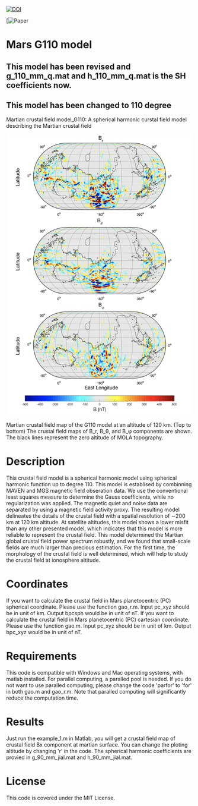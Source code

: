   [![DOI](https://zenodo.org/badge/324964344.svg)](https://zenodo.org/badge/latestdoi/324964344)
  
  [![Paper](https://doi.org/10.1029/2021EA001860)
  
  
  
  
  # Mars G110 model
  
  ## This model has been revised and g_110_mm_q.mat and h_110_mm_q.mat is the SH coefficients now.
  
  ## This model has been changed to 110 degree
  

  Martian crustal field model_G110:
  A spherical harmonic curstal field model describing the Martian crustal field
  
  ![LOGO](Figure/image.png)
  
  Martian crustal field map of the G110 model at an altitude of 120 km. (Top to bottom) The crustal field maps of B_r, B_θ, and B_φ components are shown. The black lines represent the zero altitude of MOLA topography.

  
  # Description
 
  This crustal field model is a spherical harmonic model using spherical harmonic function up to degree 110. This model is establised by combinning MAVEN and MGS magnetic field obseration data. We use the conventional least squares measure to determine the Gauss coefficients, while no regularization was applied. The magnetic quiet and noise data are separated by using a magnetic field activity proxy. The resulting model delineates the details of the crustal field with a spatial resolution of ∼200 km at 120 km altitude. At satellite altitudes, this model shows a lower misfit than any other presented model, which indicates that this model is more reliable to represent the crustal field. This model determined the Martian global crustal field power spectrum robustly, and we found that small-scale fields are much larger than precious estimation. For the first time, the morphology of the crustal field is well determined, which will help to study the crustal field at ionosphere altitude.
 
  # Coordinates
  
  If you want to calculate the crustal field in Mars planetocentric (PC) spherical coordinate. Please use the function gao_r.m. Input pc_xyz should be in unit of km. Output bpcsph would be in unit of nT.
  If you want to calculate the crustal field in Mars planetocentric (PC) cartesian coordinate. Please use the function gao.m. Input pc_xyz should be in unit of km. Output bpc_xyz would be in unit of nT.
   
  # Requirements
  
  This code is compatible with Windows and Mac operating systems, with matlab installed. For parallel computing, a paralled pool is needed. If you do not want to use paralled computing, please change the code 'parfor' to 'for' in both gao.m and gao_r.m. Note that paralled computing will significantly reduce the computation time.
  
  # Results
  
  Just run the example_1.m in Matlab, you will get a crustal field map of crustal field Bx component at martian surface. You can change the ploting altitude by changing 'r' in the code. The spherical harmonic coefficients are provied in g_90_mm_jial.mat and h_90_mm_jial.mat.
  
  # License
  This code is covered under the MIT License.
